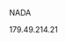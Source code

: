 <article class="markdown-body entry-content container-lg" itemprop="text"><p dir="auto">NADA</p>
</article>
 179.49.214.21